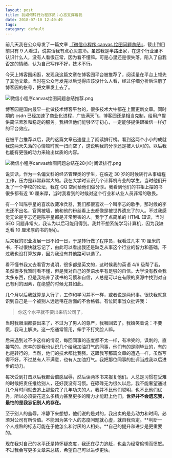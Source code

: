 ```yaml
---
layout: post
title: 我如何转行为程序员：心态支撑着我
date: 2018-07-10 12:40:49
tags: 
category: default
---
```

前几天我在公众号发了一篇文章 [『微信小程序 canvas 绘图问题总结』](https://www.cnblogs.com/heniu/p/9279895.html)，截止到目前只有 9 人看过，说实话我有点心灰意冷。虽然我是半路出家，在这个行业里不认识什么人，没有人看很正常，因为看不懂嘛。可是心里还是很失落，陷入了自我否定的情绪，认为自己写作不好，技术不行。 
<!--more-->
今天上博客园闲逛，发现我这篇文章在博客园平台被推荐了，阅读量在平台上领先了其他文章。当时在公众号发完以后觉得应该没什么人看，经过仔细分析后注册了博客园的帐号，把文章发上去了。

![微信小程序canvas绘图问题总结推荐.png](https://i.loli.net/2018/07/10/5b441b91a021e.png)

博客园是国内最早一批做技术博客平台的，很多技术大牛都在上面更新文章。同时期的 csdn 已经加速了商业化进程，广告满天飞，博客园还是相当克制，给用户提供简洁素雅和稳定的服务。我相信他们能够坚守初心，一定能够提供跟微信一样好的平台效应。

在被平台推荐以后，我的这篇文章迅速登上了阅读排行榜。看到这两个小小的成就我这两天失落的心情顿时就一扫而空了，这说明我的分享还是被人认可的。以后我也能有更强的动力来输出优质的内容。

![微信小程序canvas绘图问题总结在28小时阅读排行.png](https://i.loli.net/2018/07/10/5b441b91a92ad.png)

说实话，作为一名偏文科的经济管理类的学生，在临近 30 岁的时候转行从事编程工作，压力是非常非常大的。我在大学时认识几个计算机专业的学生，当时他们开发了一个学校的论坛，我在 QQ 空间给他们做分享。我看到他们的书柜上摆的书很多都有近 10 厘米厚，当时我看到的时候对这个行业和从业人员非常的敬畏。

有一个叫陈宇星的喜欢收藏冷兵器，我们都很喜欢一个叫李志的歌手，那时候的李志还不出名，官网被墙，他和他的粉丝看上去都像是被世界遗忘了的人。不过我感觉无论是李志还是陈宇星都是非常厉害的人。我学了点简单的 HTML 知识，当时 SEO 问题非常火，我认为以后可能用得到。我并不想系统学习计算机，因为我缺乏看 10 厘米厚的书的耐心。

后来我的职业发展一日不如一日，于是转行做了程序员，我看过几本 10 厘米的书，不过很快就忘记了，由此可以看出我还是缺乏从事这个行业的智力和基础，不过我也没打算放弃，因为我没有其他路可以选了。

看不懂书我又去看官方说明，很多都是英文的，这时候我的英语 4/6 级帮了我，虽然很多我暂时看不懂，但是我对自己的英语水平有足够的自信。大学没有教会我太多东西，但是我培养了读书的习惯和自信，人总是可以在有限的资源中找到对自己有利的因素，在绝望的时候尤其如此。

几个月以后我就算是入行了，工作和学习并不一样，或者说是两码事。很快我就意识到自己是一个被别人远远甩在后面的不合格者。有位同事当众批评我：

> 你这个水平就不要出来坑公司了。

当时我眼泪都要出来了，不过为了男人的尊严，我咽回去了。我嬉笑着说：不要慌，我马上解决。这一招通常管用，伸手不打笑脸人嘛。

后来遇到过不少这样的情况，每回同事的态度都不太一样，有冷笑的，讽刺的，直接骂的。庆幸的是我也认识几个给我加油打气的同事，他们有的是刚毕业的，有的也是转行的，当然，他们的技术都比我强。这跟我写那篇文章的遭遇一样，虽然写得不好，不过总有人不满意，也有人加油打气。我把那位同事的批评当成我以后进步的动力。

每次受到打击以后我都会倍感屈辱，然后读两本书来报复他们。人总是习惯在受难的时候把责任推给别人，还好我没有习惯。在碌碌无为很久以后，我不能奢望通过几个月时间就去追上那些花了几年功夫的人，我并不比他们聪明，也不比他们优秀，所以必须要花这么多精力甚至更多的精力才能赶上他们。**世界并不会遗忘我，最怕的是我忘记别人的存在。**

至于别人的羞辱，冷静下来想想，他们说的是对的，我出卖的是劳动力和时间，必须对公司有所价值。不能因为某个人的态度问题就心虚，就自我否定。**判断一个人成熟的标志可能在于他怎么和讨厌的人相处。**自己的提升和进步是更重要的。

现在我对自己的水平还是持怀疑态度，我还在尽力追赶，也会为经常偷懒而愤怒。不过我会写更多文章来总结，希望自己可以进步更快。